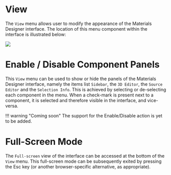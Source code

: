 # View

The `View` menu allows user to modify the appearance of the Materials Designer interface. The location of this menu component within the interface is illustrated below:

<img src="/images/view-menu.png"/>


# Enable / Disable Component Panels

This `View` menu can be used to show or hide the panels of the Materials Designer interface, namely the items list `Sidebar`, the `3D Editor`, the `Source Editor` and the `Selection Info`. This is achieved by selecting or de-selecting each component in the menu. When a check-mark is present next to a component, it is selected and therefore visible in the interface, and vice-versa.

!!! warning "Coming soon"
    The support for the Enable/Disable action is yet to be added.

# Full-Screen Mode

The `Full-screen` <i class="zmdi zmdi-fullscreen zmdi-hc-border"></i> view of the interface can be accessed at the bottom of the `View` menu. This full-screen mode can be subsequently exited by pressing the Esc key (or another browser-specific alternative, as appropriate). 

